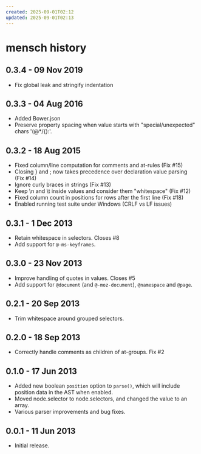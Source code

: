 ```yaml
---
created: 2025-09-01T02:12
updated: 2025-09-01T02:13
---
```

# mensch history

## 0.3.4 - 09 Nov 2019

- Fix global leak and stringify indentation

## 0.3.3 - 04 Aug 2016

- Added Bower.json
- Preserve property spacing when value starts with "special/unexpected" chars '(@*/{):'.

## 0.3.2 - 18 Aug 2015

- Fixed column/line computation for comments and at-rules (Fix #15)
- Closing } and ; now takes precedence over declaration value parsing (Fix #14)
- Ignore curly braces in strings (Fix #13)
- Keep \n and \t inside values and consider them "whitespace" (Fix #12)
- Fixed column count in positions for rows after the first line (Fix #18)
- Enabled running test suite under Windows (CRLF vs LF issues)

## 0.3.1 - 1 Dec 2013

- Retain whitespace in selectors. Closes #8
- Add support for `@-ms-keyframes`.

## 0.3.0 - 23 Nov 2013

- Improve handling of quotes in values. Closes #5
- Add support for `@document` (and `@-moz-document`), `@namespace` and `@page`.

## 0.2.1 - 20 Sep 2013

- Trim whitespace around grouped selectors.

## 0.2.0 - 18 Sep 2013

- Correctly handle comments as children of at-groups. Fix #2

## 0.1.0 - 17 Jun 2013

- Added new boolean `position` option to `parse()`, which will include position
  data in the AST when enabled.
- Moved node.selector to node.selectors, and changed the value to an array.
- Various parser improvements and bug fixes.

## 0.0.1 - 11 Jun 2013

- Initial release.

